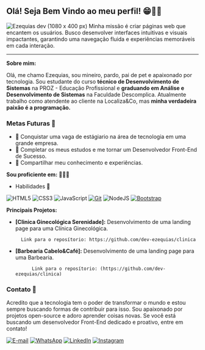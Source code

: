 
## Olá! Seja Bem Vindo ao meu perfil! 😁👋🏽‍

![Ezequias dev (1080 x 400 px)](https://github.com/user-attachments/assets/24a377b1-d80d-41ba-a244-03d9e50a1e7a)
Minha missão é criar páginas web que encantem os usuários. Busco desenvolver interfaces intuitivas e visuais impactantes, garantindo uma navegação fluida e experiências memoráveis em cada interação.

------

**Sobre mim:**

Olá, me chamo Ezequias, sou mineiro, pardo, pai de pet e apaixonado por tecnologia. Sou estudante do curso **técnico de Desenvolvimento de Sistemas** na PROZ - Educação Profissional e **graduando em Análise e Desenvolvimento de Sistemas** na Faculdade Descomplica. Atualmente trabalho como atendente ao cliente na Localiza&Co, mas **minha verdadeira paixão é a programação.** 


### Metas Futuras 🎯

 * 🚀 Conquistar uma vaga de estágiario na área de tecnologia em uma grande empresa.
 * 🧠 Completar os meus estudos e me tornar um Desenvolvedor Front-End de Sucesso.
 * 🌟 Compartilhar meu conhecimento e experiências.



**Sou proficiente em:** 👨🏽‍💻
 
 * Habilidades 🔧

![HTML5](https://img.shields.io/badge/HTML-000?style=for-the-badge&logo=html5&logoColor=30A3DC)
![CSS3](https://img.shields.io/badge/CSS3-000?style=for-the-badge&logo=css3&logoColor=E94D5F)
![JavaScript](https://img.shields.io/badge/JavaScript-000?style=for-the-badge&logo=javascript&logoColor=30A3DC)
[![Git](https://img.shields.io/badge/Git-000?style=for-the-badge&logo=git&logoColor=E94D5F)](https://git-scm.com/doc)
![NodeJS](https://img.shields.io/badge/node.js-000?style=for-the-badge&logo=node.js&logoColor=white)
[![Bootstrap](https://img.shields.io/badge/bootstrap-000?style=for-the-badge&logo=bootstrap&logoColor=30A3DC)](https://getbootstrap.com/)


**Principais Projetos:**

* **[Clinica Ginecológica Serenidade]:** Desenvolvimento de uma landing page para uma Clínica Ginecológica. 

        Link para o reposítorio: https://github.com/dev-ezequias/clinica
* **[Barbearia Cabelo&Café]:** Desenvolvimento de uma landing page para uma Barbearia. 

            Link para o reposítorio: (https://github.com/dev-ezequias/clinica)



### Contato 🔗

Acredito que a tecnologia tem o poder de transformar o mundo e estou sempre buscando formas de contribuir para isso. Sou apaixonado por projetos open-source e adoro aprender coisas novas. Se você está buscando um desenvolvedor Front-End dedicado e proativo, entre em contato!


[![E-mail](https://img.shields.io/badge/-Email-000?style=for-the-badge&logo=microsoft-outlook&logoColor=E94D5F)](mailto:ezequias.sccontato@icloud.com)
[![WhatsApp](https://img.shields.io/badge/-WhatsApp-000?style=for-the-badge&logo=WhatsApp&logoColor=30A3DC)](https://w.app/devezequias)
[![LinkedIn](https://img.shields.io/badge/-LinkedIn-000?style=for-the-badge&logo=linkedin&logoColor=30A3DC)](https://www.linkedin.com/in/dev-ezequias)
[![Instagram](https://img.shields.io/badge/-Instagram-000?style=for-the-badge&logo=instagram&logoColor=white)](https://www.instagram.com/quiasss/)
